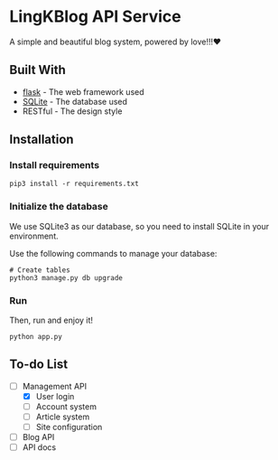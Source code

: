 # LingKBlog API Service

A simple and beautiful blog system, powered by love!!!❤️

## Built With

- [flask](https://github.com/pallets/flask) - The web framework used
- [SQLite](https://sqlite.org/lang.html) - The database used
- RESTful - The design style

## Installation

### Install requirements

```Shell
pip3 install -r requirements.txt
```

### Initialize the database

We use SQLite3 as our database, so you need to install SQLite in your environment.

Use the following commands to manage your database:

```Shell
# Create tables
python3 manage.py db upgrade
``` 

### Run

Then, run and enjoy it!

```Shell
python app.py
```

## To-do List

- [ ] Management API
  - [x] User login
  - [ ] Account system
  - [ ] Article system
  - [ ] Site configuration
- [ ] Blog API
- [ ] API docs